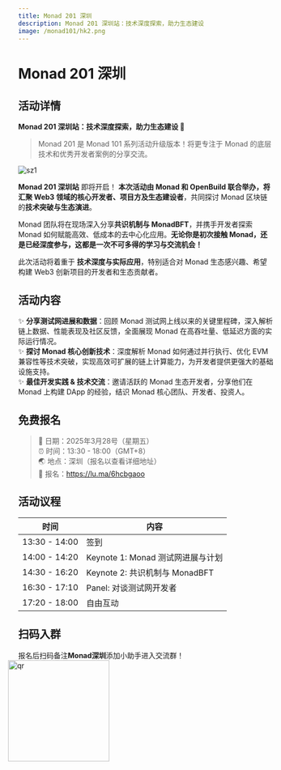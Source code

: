 ```yaml
---
title: Monad 201 深圳
description: Monad 201 深圳站：技术深度探索，助力生态建设
image: /monad101/hk2.png
---
```


# Monad 201 深圳

## 活动详情

​**Monad 201 深圳站：技术深度探索，助力生态建设 🚀**
> Monad 201 是 Monad 101 系列活动升级版本！将更专注于 Monad 的底层技术和优秀开发者案例的分享交流。

![sz1](/monad101/sz1.png)

**​Monad 201 深圳站** 即将开启！ **本次活动由 Monad 和 OpenBuild 联合举办，将汇聚 Web3 领域的核心开发者、项目方及生态建设者**，共同探讨 Monad 区块链的**技术突破与生态演进**。

​Monad 团队将在现场深入分享**共识机制与 MonadBFT**，并携手开发者探索 Monad 如何赋能高效、低成本的去中心化应用。**无论你是初次接触 Monad，还是已经深度参与，这都是一次不可多得的学习与交流机会！**

​此次活动将着重于 **技术深度与实际应用**，特别适合对 Monad 生态感兴趣、希望构建 Web3 创新项目的开发者和生态贡献者。


## 活动内容

✨ **分享测试网进展和数据**：回顾 Monad 测试网上线以来的关键里程碑，深入解析链上数据、性能表现及社区反馈，全面展现 Monad 在高吞吐量、低延迟方面的实际运行情况。  
✨ **探讨 Monad 核心创新技术**：深度解析 Monad 如何通过并行执行、优化 EVM 兼容性等技术突破，实现高效可扩展的链上计算能力，为开发者提供更强大的基础设施支持。  
✨ **​最佳开发实践 & 技术交流**：邀请活跃的 Monad 生态开发者，分享他们在 Monad 上构建 DApp 的经验，结识 Monad 核心团队、开发者、投资人。 


## 免费报名

> 📅 日期：2025年3月28号（星期五）  
⏰ 时间：13:30 - 18:00（GMT+8）  
🌏 地点：深圳（报名以查看详细地址）  
🔗 报名：https://lu.ma/6hcbgaoo   

## 活动议程 

| 时间 | 内容 |
|------|------|
| 13:30 - 14:00 | 签到 |
| 14:00 - 14:20 | Keynote 1: Monad 测试网进展与计划 |
| 14:30 - 16:20 | Keynote 2: 共识机制与 MonadBFT |
| 16:30 - 17:10 | Panel: 对谈测试网开发者 |
| 17:20 - 18:00 | 自由互动 |

## 扫码入群
​报名后扫码备注**Monad深圳**添加小助手进入交流群！
<img src="/monad101/sz-qr1.png" alt="qr" width="200px" style="margin-left: -20px;" />



